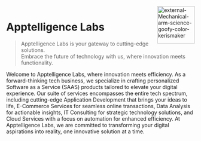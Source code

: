 <img width="100" height="100" align="right" src="https://img.icons8.com/external-goofy-color-kerismaker/100/external-Mechanical-arm-science-goofy-color-kerismaker.png" alt="external-Mechanical-arm-science-goofy-color-kerismaker"/>

# Apptelligence Labs

> Apptelligence Labs is your gateway to cutting-edge solutions.<br> Embrace the future of technology with us, where innovation meets functionality.

Welcome to Apptelligence Labs, where innovation meets efficiency. As a forward-thinking tech business, we specialize in crafting personalized Software as a Service (SAAS) products tailored to elevate your digital experience. Our suite of services encompasses the entire tech spectrum, including cutting-edge Application Development that brings your ideas to life, E-Commerce Services for seamless online transactions, Data Analysis for actionable insights, IT Consulting for strategic technology solutions, and Cloud Services with a focus on automation for enhanced efficiency. At Apptelligence Labs, we are committed to transforming your digital aspirations into reality, one innovative solution at a time.
